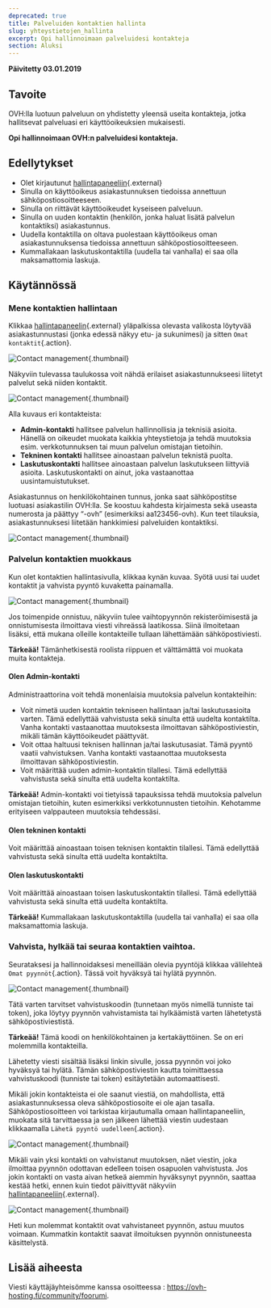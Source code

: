 ```yaml
---
deprecated: true
title: Palveluiden kontaktien hallinta
slug: yhteystietojen_hallinta
excerpt: Opi hallinnoimaan palveluidesi kontakteja
section: Aluksi
---
```


**Päivitetty 03.01.2019** 

## Tavoite

OVH:lla luotuun palveluun on yhdistetty yleensä useita kontakteja, jotka hallitsevat palveluasi eri käyttöoikeuksien mukaisesti.

**Opi hallinnoimaan OVH:n palveluidesi kontakteja.**

## Edellytykset

- Olet kirjautunut [hallintapaneeliin](https://www.ovh.com/auth/?action=gotomanager&from=https://www.ovh.ie/&ovhSubsidiary=ie){.external}
- Sinulla on käyttöoikeus asiakastunnuksen tiedoissa annettuun sähköpostiosoitteeseen.
- Sinulla on riittävät käyttöoikeudet kyseiseen palveluun.
- Sinulla on uuden kontaktin (henkilön, jonka haluat lisätä palvelun kontaktiksi) asiakastunnus.
- Uudella kontaktilla on oltava puolestaan käyttöoikeus oman asiakastunnuksensa tiedoissa annettuun sähköpostiosoitteeseen.
- Kummallakaan laskutuskontaktilla (uudella tai vanhalla) ei saa olla maksamattomia laskuja.

## Käytännössä

### Mene kontaktien hallintaan

Klikkaa [hallintapaneelin](https://www.ovh.com/auth/?action=gotomanager&from=https://www.ovh.ie/&ovhSubsidiary=ie){.external} yläpalkissa olevasta valikosta löytyvää asiakastunnustasi (jonka edessä näkyy etu- ja sukunimesi) ja sitten `Omat kontaktit`{.action}.

![Contact management](images/contactmanagement0.png){.thumbnail}

Näkyviin tulevassa taulukossa voit nähdä erilaiset asiakastunnukseesi liitetyt palvelut sekä niiden kontaktit.

![Contact management](images/contactmanagement1.png){.thumbnail}

Alla kuvaus eri kontakteista:

- **Admin-kontakti** hallitsee palvelun hallinnollisia ja teknisiä asioita. Hänellä on oikeudet muokata kaikkia yhteystietoja ja tehdä muutoksia esim. verkkotunnuksen tai muun palvelun omistajan tietoihin.
- **Tekninen kontakti** hallitsee ainoastaan palvelun teknistä puolta.
- **Laskutuskontakti** hallitsee ainoastaan palvelun laskutukseen liittyviä asioita. Laskutuskontakti on ainut, joka vastaanottaa uusintamuistutukset.

Asiakastunnus on henkilökohtainen tunnus, jonka saat sähköpostitse luotuasi asiakastilin OVH:lla. Se koostuu kahdesta kirjaimesta sekä useasta numerosta ja päättyy “-ovh” (esimerkiksi aa123456-ovh). Kun teet tilauksia, asiakastunnuksesi liitetään hankkimiesi palveluiden kontaktiksi.

![Contact management](images/contactmanagement21.png){.thumbnail}

### Palvelun kontaktien muokkaus

Kun olet kontaktien hallintasivulla, klikkaa kynän kuvaa. Syötä uusi tai uudet kontaktit ja vahvista pyyntö kuvaketta painamalla.

![Contact management](images/contactmanagement3.png){.thumbnail}

Jos toimenpide onnistuu, näkyviin tulee vaihtopyynnön rekisteröimisestä ja onnistumisesta ilmoittava viesti vihreässä laatikossa. Siinä ilmoitetaan lisäksi, että mukana olleille kontakteille tullaan lähettämään sähköpostiviesti.

**Tärkeää!** Tämänhetkisestä roolista riippuen et välttämättä voi muokata muita kontakteja.

#### Olen Admin-kontakti

Administraattorina voit tehdä monenlaisia muutoksia palvelun kontakteihin:

- Voit nimetä uuden kontaktin tekniseen hallintaan ja/tai laskutusasioita varten. Tämä edellyttää vahvistusta sekä sinulta että uudelta kontaktilta. Vanha kontakti vastaanottaa muutoksesta ilmoittavan sähköpostiviestin, mikäli tämän käyttöoikeudet päättyvät.
- Voit ottaa haltuusi teknisen hallinnan ja/tai laskutusasiat. Tämä pyyntö vaatii vahvistuksen. Vanha kontakti vastaanottaa muutoksesta ilmoittavan sähköpostiviestin.
- Voit määrittää uuden admin-kontaktin tilallesi. Tämä edellyttää vahvistusta sekä sinulta että uudelta kontaktilta.

**Tärkeää!** Admin-kontakti voi tietyissä tapauksissa tehdä muutoksia palvelun omistajan tietoihin, kuten esimerkiksi verkkotunnusten tietoihin. Kehotamme erityiseen valppauteen muutoksia tehdessäsi.

#### Olen tekninen kontakti

Voit määrittää ainoastaan toisen teknisen kontaktin tilallesi. Tämä edellyttää vahvistusta sekä sinulta että uudelta kontaktilta.

#### Olen laskutuskontakti

Voit määrittää ainoastaan toisen laskutuskontaktin tilallesi. Tämä edellyttää vahvistusta sekä sinulta että uudelta kontaktilta.

**Tärkeää!** Kummallakaan laskutuskontaktilla (uudella tai vanhalla) ei saa olla maksamattomia laskuja.

### Vahvista, hylkää tai seuraa kontaktien vaihtoa.

Seurataksesi ja hallinnoidaksesi meneillään olevia pyyntöjä klikkaa välilehteä `Omat pyynnöt`{.action}. Tässä voit hyväksyä tai hylätä pyynnön.

![Contact management](images/contactmanagement4.png){.thumbnail}

Tätä varten tarvitset vahvistuskoodin (tunnetaan myös nimellä tunniste tai token), joka löytyy pyynnön vahvistamista tai hylkäämistä varten lähetetystä sähköpostiviestistä. 

**Tärkeää!** Tämä koodi on henkilökohtainen ja kertakäyttöinen. Se on eri molemmilla kontakteilla.

Lähetetty viesti sisältää lisäksi linkin sivulle, jossa pyynnön voi joko hyväksyä tai hylätä. Tämän sähköpostiviestin kautta toimittaessa vahvistuskoodi (tunniste tai token) esitäytetään automaattisesti.

Mikäli jokin kontakteista ei ole saanut viestiä, on mahdollista, että asiakastunnuksessa oleva sähköpostiosoite ei ole ajan tasalla. Sähköpostiosoitteen voi tarkistaa kirjautumalla omaan hallintapaneeliin, muokata sitä tarvittaessa ja sen jälkeen lähettää viestin uudestaan klikkaamalla `Lähetä pyyntö uudelleen`{.action}.

![Contact management](images/contactmanagement5.png){.thumbnail}

Mikäli vain yksi kontakti on vahvistanut muutoksen, näet viestin, joka ilmoittaa pyynnön odottavan edelleen toisen osapuolen vahvistusta. Jos jokin kontakti on vasta aivan hetkeä aiemmin hyväksynyt pyynnön, saattaa kestää hetki, ennen kuin tiedot päivittyvät näkyviin [hallintapaneeliin](https://www.ovh.com/auth/?action=gotomanager&from=https://www.ovh.ie/&ovhSubsidiary=ie){.external}.

![Contact management](images/contactmanagement6.png){.thumbnail}

Heti kun molemmat kontaktit ovat vahvistaneet pyynnön, astuu muutos voimaan. Kummatkin kontaktit saavat ilmoituksen pyynnön onnistuneesta käsittelystä.

## Lisää aiheesta

Viesti käyttäjäyhteisömme kanssa osoitteessa : <https://ovh-hosting.fi/community/foorumi>.
